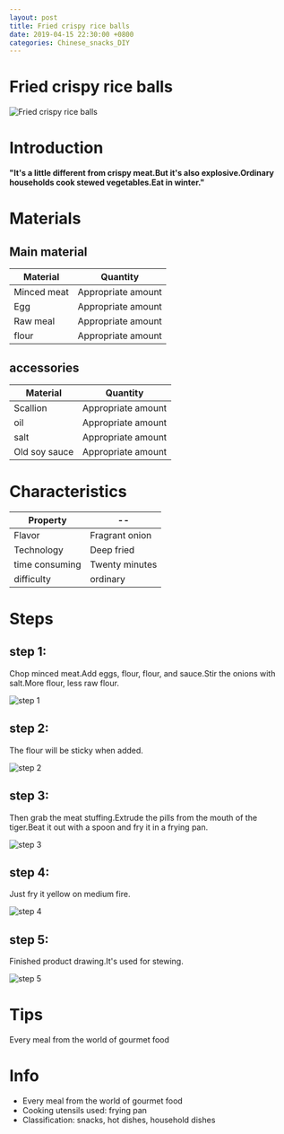 ```yaml
---
layout: post
title: Fried crispy rice balls
date: 2019-04-15 22:30:00 +0800
categories: Chinese_snacks_DIY
---
```


# Fried crispy rice balls

![Fried crispy rice balls]({{site.baseurl}}/img/431536/431536.jpg)

# Introduction

**"It's a little different from crispy meat.But it's also explosive.Ordinary households cook stewed vegetables.Eat in winter."**

# Materials


## Main material

Material|Quantity
--|--
Minced meat|Appropriate amount
Egg|Appropriate amount
Raw meal|Appropriate amount
flour|Appropriate amount

## accessories

Material|Quantity
--|--
Scallion|Appropriate amount
oil|Appropriate amount
salt|Appropriate amount
Old soy sauce|Appropriate amount

# Characteristics

Property|--
--|--
Flavor|Fragrant onion
Technology|Deep fried
time consuming|Twenty minutes
difficulty|ordinary

# Steps

## step 1:

Chop minced meat.Add eggs, flour, flour, and sauce.Stir the onions with salt.More flour, less raw flour.

![step 1]({{site.baseurl}}/img/431536/1.jpg)

## step 2:

The flour will be sticky when added.

![step 2]({{site.baseurl}}/img/431536/2.jpg)

## step 3:

Then grab the meat stuffing.Extrude the pills from the mouth of the tiger.Beat it out with a spoon and fry it in a frying pan.

![step 3]({{site.baseurl}}/img/431536/3.jpg)

## step 4:

Just fry it yellow on medium fire.

![step 4]({{site.baseurl}}/img/431536/4.jpg)

## step 5:

Finished product drawing.It's used for stewing.

![step 5]({{site.baseurl}}/img/431536/5.jpg)

# Tips

Every meal from the world of gourmet food

# Info

- Every meal from the world of gourmet food
- Cooking utensils used: frying pan
- Classification: snacks, hot dishes, household dishes